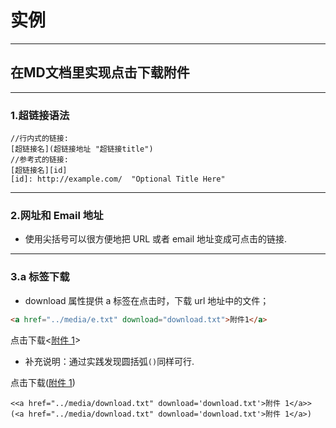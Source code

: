 # 实例
-----------------

## 在MD文档里实现点击下载附件

---

### 1.超链接语法

```MD
//行内式的链接:
[超链接名](超链接地址 "超链接title")
//参考式的链接:
[超链接名][id]
[id]: http://example.com/  "Optional Title Here"
```

---

### 2.网址和 Email 地址

- 使用尖括号可以很方便地把 URL 或者 email 地址变成可点击的链接.

---

### 3.a 标签下载

- download 属性提供 a 标签在点击时，下载 url 地址中的文件；

```html
<a href="../media/e.txt" download="download.txt">附件1</a>
```

点击下载<<a href="../media/e.txt" download='download.txt'>附件 1</a>>

- 补充说明：通过实践发现圆括弧`()`同样可行.

点击下载(<a href="../media/download.txt" download='download.txt'>附件 1</a>)

```MD
<<a href="../media/download.txt" download='download.txt'>附件 1</a>>
(<a href="../media/download.txt" download='download.txt'>附件 1</a>)
```


